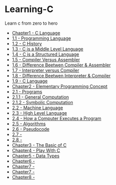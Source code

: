 # Learning-C
Learn c from zero to hero

<ul>
<li><a href="https://github.com/PUSRISTEK/Learning-C/blob/master/Chapter1%20-%20C%20Language.md">Chapter1 - C Language</a></li>
<li><a href="#">1.1 - Programming Language</a></li>
<li><a href="#">1.2 - C History</a></li>
<li><a href="#">1.3 - C is a Middle Level Language</a></li>
<li><a href="#">1.4 - C is a Structured Language</a></li>
<li><a href="#">1.5 - Compiler Versus Assembler</a></li>
<li><a href="#">1.6 - Difference Beetwen Compiler & Assembler</a></li>
<li><a href="#">1.7 - Interpreter versus Compiler</a></li>
<li><a href="#">1.8 - Difference Beetwen Interpreter & Compiler</a></li>
<li><a href="#">1.9 - C Language</a></li>

<li><a href="https://github.com/PUSRISTEK/Learning-C/blob/master/Chapter2%20-%20Elementary%20Programming%20Concept.md">Chapter2 - Elementary Programming Concept</a></li>
<li><a href="#">2.1 - Programs</a></li>
<li><a href="#">2.1.1 - General Computation</a></li>
<li><a href="#">2.1.2 - Symbolic Computation</a></li>
<li><a href="#">2.2 - Machine Language</a></li>
<li><a href="#">2.3 - High Level Language</a></li>
<li><a href="#">2.4 - How a Computer Executes a Program</a></li>
<li><a href="#">2.5 - Algorithms</a></li>
<li><a href="#">2.6 - Pseudocode</a></li>
<li><a href="#">2.7 - </a></li>
<li><a href="#">2.8 - </a></li>

<li><a href="https://github.com/PUSRISTEK/Learning-C/blob/master/Chapter3%20-%20The%20Basic%20of%20C.md">Chapter3 - The Basic of C</a></li>
<li><a href="https://github.com/PUSRISTEK/Learning-C/blob/master/Chapter4%20-%20Play%20with%20C.md">Chapter4 - Play With C</a></li>
<li><a href="https://github.com/PUSRISTEK/Learning-C/blob/master/Chapter5%20-%20Data%20Types.md">Chapter5 - Data Types</a></li>
<li><a href="">Chapter6 - </a></li>
<li><a href="">Chapter7 - </a></li>
<li><a href="">Chapter7 - </a></li>
<li><a href="">Chapter8 - </a></li>
</ul>
